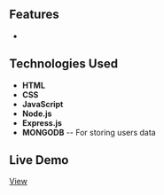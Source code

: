 ## Features
<ul>
  <li></li>
</ul>


## Technologies Used
- **HTML**
- **CSS**
- **JavaScript**
- **Node.js** 
- **Express.js**
- **MONGODB** -- For storing users data

## Live Demo
<a href="https://aquawave.onrender.com/" target="_blank">View</a>
